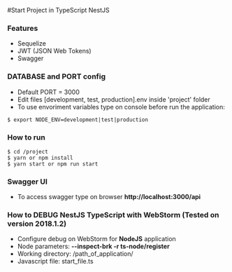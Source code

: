 #Start Project in TypeScript NestJS

### Features 
* Sequelize
* JWT (JSON Web Tokens)
* Swagger 

### DATABASE and PORT config
* Default PORT = 3000
* Edit files [development, test, production].env inside 'project' folder
* To use envoriment variables type on console before run the application:
````
$ export NODE_ENV=development|test|production
```` 

### How to run

````
$ cd /project
$ yarn or npm install
$ yarn start or npm run start
````

### Swagger UI
* To access swagger type on browser <b>http://localhost:3000/api</b>

### How to DEBUG NestJS TypeScript with WebStorm (Tested on version 2018.1.2)
* Configure debug on WebStorm for <b>NodeJS</b> application
* Node parameters: <b>--inspect-brk -r ts-node/register</b> 
* Working directory: /path_of_application/
* Javascript file: start_file.ts
